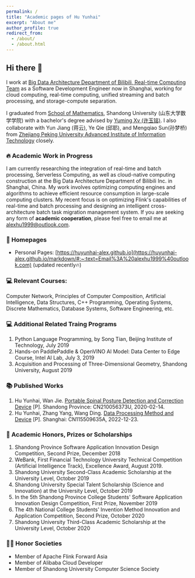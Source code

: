 ```yaml
---
permalink: /
title: "Academic pages of Hu Yunhai"
excerpt: "About me"
author_profile: true
redirect_from: 
  - /about/
  - /about.html
---
```


## Hi there 👋

I work at [Big Data Architecture Department of Bilibili, Real-time Computing Team](https://ir.bilibili.com/) as a Software Development Engineer now in Shanghai, working for cloud computing, real-time computing, unified streaming and batch processing, and storage-compute separation.

I graduated from [School of Mathematics](https://www.math.sdu.edu.cn/), Shandong University (山东大学数学学院) with a bachelor's degree advised by [Yuming Xv (许玉铭)](https://www.math.sdu.edu.cn/info/1084/3603.htm). I also collaborate with Yun Jiang (蒋云), Ye Qie (邱耶), and Mengqiao Sun(孙梦桥) from  [Zhejiang Peking University Advanced Institute of Information Technology](https://www.aiit.org.cn/) closely. 

### 🔥 Academic Work in Progress

I am currently researching the integration of real-time and batch processing, Serverless Computing, as well as cloud-native computing construction at the Big Data Architecture Department of Bilibili Inc. in Shanghai, China. My work involves optimizing computing engines and algorithms to achieve efficient resource consumption in large-scale computing clusters. My recent focus is on optimizing Flink's capabilities of real-time and batch processing and designing an intelligent cross-architecture batch task migration management system. If you are seeking any form of **academic cooperation**, please feel free to email me at [alexhu1999@outlook.com](alexhu1999@outlook.com).

### 📎 Homepages

-   Personal Pages: [https://huyunhai-alex.github.io](https://huyunhai-alex.github.io/markdown/#:~:text=Email%3A%20alexhu1999%40outlook.com) (updated recently🔥)

### 💻 Relevant Courses: 

Computer Network, Principles of Computer Composition, Artificial Intelligence, Data Structures, C++ Programming, Operating Systems, Discrete Mathematics, Database Systems, Software Engineering, etc.

### 💻 Additional Related Traing Programs

1.  Python Language Programming, by Song Tian, Beijing Institute of Technology, July 2019
2.  Hands-on PaddlePaddle & OpenVINO AI Model: Data Center to Edge Course, Intel AI Lab, July 3, 2019
3.  Acquisition and Processing of Three-Dimensional Geometry, Shandong University, August 2019

### 📚 Published Works

1.  Hu Yunhai, Wan Jie. [Portable Spinal Posture Detection and Correction Device](http://huyunhai-alex.github.io/files/CN210056373U.PDF) [P]. Shandong Province: CN210056373U, 2020-02-14.
2.  Hu Yunhai, Zhang Yang, Wang Ding. [Data Processing Method and Device](http://huyunhai-alex.github.io/files/CN115509635A.PDF) [P]. Shanghai: CN115509635A, 2022-12-23.

### 🎉 Academic Honors, Prizes or Scholarships 

1.  Shandong Province Software Application Innovation Design Competition, Second Prize, December 2018
2.  WeBank, First Financial Technology University Technical Competition (Artificial Intelligence Track), Excellence Award, August 2019.
3.  Shandong University Second-Class Academic Scholarship at the University Level, October 2019 
4.  Shandong University Special Talent Scholarship (Science and Innovation) at the University Level, October 2019
5.  In the 5th Shandong Province College Students' Software Application Innovation Design Competition, First Prize, November 2019
6.  The 4th National College Students' Invention Method Innovation and Application Competition, Second Prize, October 2020
7.  Shandong University Third-Class Academic Scholarship at the University Level, October 2020

### 🧑‍🎨 Honor Societies

-   Member of Apache Flink Forward Asia 
-   Member of Alibaba Cloud Developer 
-   Member of Shandong University Computer Science Society 